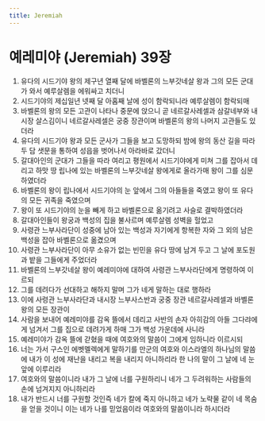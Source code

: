```yaml
---
title: Jeremiah
---
```


# 예레미야 (Jeremiah) 39장
1. 유다의 시드기야 왕의 제구년 열째 달에 바벨론의 느부갓네살 왕과 그의 모든 군대가 와서 예루살렘을 에워싸고 치더니
1. 시드기야의 제십일년 넷째 달 아홉째 날에 성이 함락되니라 예루살렘이 함락되매
1. 바벨론의 왕의 모든 고관이 나타나 중문에 앉으니 곧 네르갈사레셀과 삼갈네부와 내시장 살스김이니 네르갈사레셀은 궁중 장관이며 바벨론의 왕의 나머지 고관들도 있더라
1. 유다의 시드기야 왕과 모든 군사가 그들을 보고 도망하되 밤에 왕의 동산 길을 따라 두 담 샛문을 통하여 성읍을 벗어나서 아라바로 갔더니
1. 갈대아인의 군대가 그들을 따라 여리고 평원에서 시드기야에게 미쳐 그를 잡아서 데리고 하맛 땅 립나에 있는 바벨론의 느부갓네살 왕에게로 올라가매 왕이 그를 심문하였더라
1. 바벨론의 왕이 립나에서 시드기야의 눈 앞에서 그의 아들들을 죽였고 왕이 또 유다의 모든 귀족을 죽였으며
1. 왕이 또 시드기야의 눈을 빼게 하고 바벨론으로 옮기려고 사슬로 결박하였더라
1. 갈대아인들이 왕궁과 백성의 집을 불사르며 예루살렘 성벽을 헐었고
1. 사령관 느부사라단이 성중에 남아 있는 백성과 자기에게 항복한 자와 그 외의 남은 백성을 잡아 바벨론으로 옮겼으며
1. 사령관 느부사라단이 아무 소유가 없는 빈민을 유다 땅에 남겨 두고 그 날에 포도원과 밭을 그들에게 주었더라
1. 바벨론의 느부갓네살 왕이 예레미야에 대하여 사령관 느부사라단에게 명령하여 이르되
1. 그를 데려다가 선대하고 해하지 말며 그가 네게 말하는 대로 행하라
1. 이에 사령관 느부사라단과 내시장 느부사스반과 궁중 장관 네르갈사레셀과 바벨론 왕의 모든 장관이
1. 사람을 보내어 예레미야를 감옥 뜰에서 데리고 사반의 손자 아히감의 아들 그다랴에게 넘겨서 그를 집으로 데려가게 하매 그가 백성 가운데에 사니라
1. 예레미야가 감옥 뜰에 갇혔을 때에 여호와의 말씀이 그에게 임하니라 이르시되
1. 너는 가서 구스인 에벳멜렉에게 말하기를 만군의 여호와 이스라엘의 하나님의 말씀에 내가 이 성에 재난을 내리고 복을 내리지 아니하리라 한 나의 말이 그 날에 네 눈 앞에 이루리라
1. 여호와의 말씀이니라 내가 그 날에 너를 구원하리니 네가 그 두려워하는 사람들의 손에 넘겨지지 아니하리라
1. 내가 반드시 너를 구원할 것인즉 네가 칼에 죽지 아니하고 네가 노략물 같이 네 목숨을 얻을 것이니 이는 네가 나를 믿었음이라 여호와의 말씀이니라 하시더라